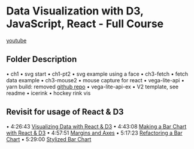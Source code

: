 # Data Visualization with D3, JavaScript, React - Full Course
[youtube](https://www.youtube.com/watch?v=2LhoCfjm8R4&t=3009s)
## Folder Description
• ch1
  • svg start
• ch1-pt2
  • svg example using a face
• ch3-fetch
  • fetch data example
• ch3-mouse2
  • mouse capture for react
• vega-lite-api
  • yarn build: removed [github repo](https://vega.github.io/vega-lite-api/)
• vega-lite-api-ex
  • V2 template, see readme
• icerink
  • hockey rink vis



## Revisit for usage of React & D3

• 4:26:43 [Visualizing Data with React & D3](https://www.youtube.com/redirect?event=video_description&redir_token=QUFFLUhqbGhQRlkxSmpSRm9Ca3N3VFppRjVuVVVldHo5Z3xBQ3Jtc0ttMTRObng4VWVsX1IwNUhMMDRvWG85cFN0b3Y2V016a2FaeVFxZHhMdnN3eDZSMFh1VHJJX1pzbzhxMXlJVHlkUmY5dVNTdTBqV21kX0pNdFVLd2kwalBsaHJIMEVQYjJtamtwVmh5MG90OHhRZUVrbw&q=https%3A%2F%2Fvizhub.com%2Fcurran%2F1e2e55a2c06b478586a7ea8e1403b13e&v=2LhoCfjm8R4)
• 4:43:08 [Making a Bar Chart with React & D3](https://www.youtube.com/redirect?event=video_description&redir_token=QUFFLUhqbFNWMFNjampua19Vb28wVV9ILXF4Y2Rqdnd0QXxBQ3Jtc0tuem8tMUo1YkZoNGh2cVFnbUdWN3FrX2lVT3N5YlBjQVZ6M3FFQnRMTVNsS2tjREhUWHRFSk9KTFFHTWZoa1NPaDJxYTVsR3d0TUFrQ2FqLTBqaXFrYU1xTURtM0ZIU1VPTnZ2NDdfcGViVDNXeVhFQQ&q=https%3A%2F%2Fvizhub.com%2Fcurran%2F72d56b59a206431090081f2b9ab14873&v=2LhoCfjm8R4)
• 4:57:51 [Margins and Axes](https://www.youtube.com/redirect?event=video_description&redir_token=QUFFLUhqbjNwektJbVRJcG4zSEhFTzJXZDM1UXRWNk9qd3xBQ3Jtc0tsN2tHNUNsa2FoY3RlTUpKc0phNnZ1djRtRnFvSEpodE1MNml6Ylk5QkhJTGxZdFJldkxOMWRXejJlRjRxcEZST2lDZWJ4LXZIb1p0eTRJVy11YWRucDNYS0RHdXRrc0dmY3g1TFVZVzJHN2pTeGszZw&q=https%3A%2F%2Fvizhub.com%2Fcurran%2Fb9069ad0a02c4ab5b29f0b8dcb447396&v=2LhoCfjm8R4)
• 5:17:23 [Refactoring a Bar Chart](https://www.youtube.com/redirect?event=video_description&redir_token=QUFFLUhqblJMZGYyWmhXNFVuejQ3cGdEMHhDaVNoSU41Z3xBQ3Jtc0tuRWI0dnVVelMtOXJRNU4tVWJhLVVzVEFQdXRLR09Lci12SnBWMG1vSHpYSVVsWklOV2szMi04a1BaNG4wdkw3bXBpYzlISVFFZEQwOTZvR1JrV3hYTkhST2NzODdtajVSLTNnNW5hVXl3a0VPdV9jQQ&q=https%3A%2F%2Fvizhub.com%2Fcurran%2F4624fb61b2e34c208bad8e211eea90e9&v=2LhoCfjm8R4)
• 5:29:00 [Stylized Bar Chart](https://www.youtube.com/redirect?event=video_description&redir_token=QUFFLUhqbDhCVEZzNGNKRENZSUVjNGZkWGg5V1JIY1ZWZ3xBQ3Jtc0tudzNrV3ZiWjQ3WWx4dkt5TUs1b2E3b09UbzlqVnppV2RxUGxQd3NockNrZTNXOEp6V0lZenl0TElUeVBqckctNkJyY2c1MFI1Yk5WRk5uRTItYjlFeVVYLXp3d1VmWjQyLThUUzdxQ1ZiY0JiVXQyYw&q=https%3A%2F%2Fvizhub.com%2Fcurran%2F32dfc8d2393844c6a5b9d199d9a35946&v=2LhoCfjm8R4)


